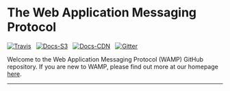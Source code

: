 # The Web Application Messaging Protocol

[![Travis](https://travis-ci.org/wamp-proto/wamp-proto.svg?branch=master)](https://travis-ci.org/wamp-proto/wamp-proto) &nbsp; [![Docs-S3](https://img.shields.io/badge/docs-s3-brightgreen.svg?style=flat)](https://s3.eu-central-1.amazonaws.com/wamp-proto.org/index.html) &nbsp; [![Docs-CDN](https://img.shields.io/badge/docs-cdn-brightgreen.svg?style=flat)](https://wamp-proto.org/index.html) &nbsp; [![Gitter](https://badges.gitter.im/Join%20Chat.svg)](https://gitter.im/wamp-proto/wamp-proto)

Welcome to the Web Application Messaging Protocol (WAMP) GitHub repository.
If you are new to WAMP, please find out more at our homepage [here](https://wamp-proto.org).

---
